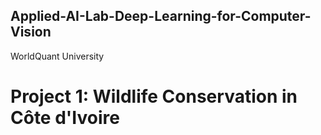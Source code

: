 ## Applied-AI-Lab-Deep-Learning-for-Computer-Vision
WorldQuant University

# Project 1: Wildlife Conservation in Côte d'Ivoire
